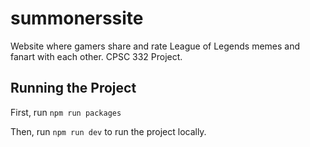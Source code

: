 # summonerssite

Website where gamers share and rate League of Legends memes and fanart with each other. CPSC 332 Project.

## Running the Project

First, run `npm run packages`

Then, run `npm run dev` to run the project locally.
